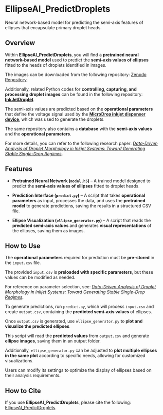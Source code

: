 # EllipseAI_PredictDroplets
Neural network-based model for predicting the semi-axis features of ellipses that encapsulate primary droplet heads.

## Overview  
Within **EllipseAI_PredictDroplets**, you will find a **pretrained neural network-based model** used to predict the **semi-axis values of ellipses** fitted to the heads of droplets identified in images. 

The images can be downloaded from the following repository: [Zenodo Repository](https://zenodo.org/records/13862494).

Additionally, related Python codes for **controlling, capturing, and processing droplet images** can be found in the following repository: [**InkJetDroplet**](https://github.com/DropletDynamics/InkJetDroplet).  

The semi-axis values are predicted based on the **operational parameters** that define the voltage signal used by the **[MicroDrop inkjet dispenser device](https://www.microdrop.de/)**, which was used to generate the droplets.

The same repository also contains a **database** with the **semi-axis values** and the **operational parameters**.

For more details, you can refer to the following research paper: [_Data-Driven Analysis of Droplet Morphology in Inkjet Systems: Toward Generating Stable Single-Drop Regimes_](https://doi.org/10.48550/arXiv.2501.13801).

## Features  

- **Pretrained Neural Network (`model.h5`)** – A trained model designed to predict the **semi-axis values of ellipses** fitted to droplet heads.  

- **Prediction Interface (`predict.py`)** – A script that takes **operational parameters** as input, processes the data, and uses the **pretrained model** to generate predictions, saving the results in a structured CSV file.  

- **Ellipse Visualization (`ellipse_generator.py`)** – A script that reads the **predicted semi-axis values** and generates **visual representations** of the ellipses, saving them as images.

## How to Use  

The **operational parameters** required for prediction must be **pre-stored** in the `input.csv` file. 

The provided `input.csv` is **preloaded with specific parameters**, but these values can be modified as needed.

For reference on parameter selection, see: [_Data-Driven Analysis of Droplet Morphology in Inkjet Systems: Toward Generating Stable Single-Drop Regimes_](https://doi.org/10.48550/arXiv.2501.13801).  

To generate predictions, run `predict.py`, which will process `input.csv` and create `output.csv`, containing the **predicted semi-axis values** of ellipses. 

Once `output.csv` is generated, use `ellipse_generator.py` to **plot and visualize the predicted ellipses**. 

This script will read the **predicted values** from `output.csv` and generate **ellipse images**, saving them in an output folder.  

Additionally, `ellipse_generator.py` can be adjusted to **plot multiple ellipses in the same plot** according to specific needs, allowing for customized visualizations. 

Users can modify its settings to optimize the display of ellipses based on their analysis requirements.  
 
## How to Cite
If you use **EllipseAI_PredictDroplets**, please cite the following: [EllipseAI_PredictDroplets](https://github.com/AngelaAresdeParga/EllipseAI_PredictDroplets).
